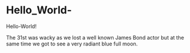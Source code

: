 # Hello_World-
Hello-World!

The 31st was wacky as we lost a well known James Bond actor but at the same time we got to see a very radiant blue full moon.
